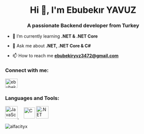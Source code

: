 <h1 align="center">Hi 👋, I'm Ebubekır YAVUZ</h1>
<h3 align="center">A passionate Backend developer from Turkey</h3>

- 🌱 I’m currently learning **.NET & .NET Core**

- 💬 Ask me about **.NET, .NET Core & C#**

- 📫 How to reach me **ebubekiryvz3472@gmail.com**

<h3 align="left">Connect with me:</h3>
<p align="left">
<a href="https://www.linkedin.com/in/ebubek%C4%B1ryavuz/" target="blank">
  <img align="center" src="https://raw.githubusercontent.com/rahuldkjain/github-profile-readme-generator/master/src/images/icons/Social/linked-in-alt.svg" alt="ebubekır yavuz" height="30" width="40" />
</a>
</p>

<h3 align="left">Languages and Tools:</h3>
<p align="left">
  <!-- JavaScript Icon -->
  <a href="https://developer.mozilla.org/en-US/docs/Web/JavaScript" target="_blank" rel="noreferrer">
    <img src="https://cdn.simpleicons.org/javascript/F7DF1E" alt="JavaScript" width="40" height="40"/>
  </a>&nbsp;&nbsp;&nbsp;
  <!-- C# Icon -->
 <a href="https://docs.microsoft.com/en-us/cpp/?view=msvc-170" target="_blank" rel="noreferrer"><img src="https://raw.githubusercontent.com/danielcranney/readme-generator/main/public/icons/skills/csharp-colored.svg" width="36" height="36" alt="C" /></a>
  <!-- .NET Icon -->
  <a href="https://dotnet.microsoft.com/" target="_blank" rel="noreferrer">
    <img src="https://cdn.simpleicons.org/dotnet/512BD4" alt=".NET" width="40" height="40"/>
  </a>
</p>

<p align="left"> <img src="https://komarev.com/ghpvc/?username=alfacityx&label=Profile%20views&color=0e75b6&style=flat" alt="alfacityx" /> </p>
